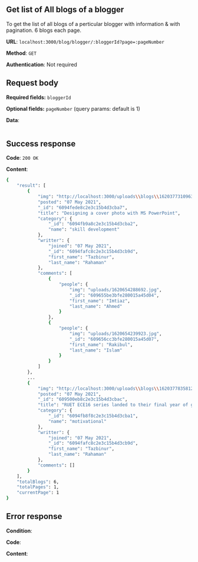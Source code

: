 ## Get list of All blogs of a blogger
To get the list of all blogs of a perticular blogger with information & with pagination. 6 blogs each page.

**URL**: `localhost:3000/blog/blogger/:bloggerId?page=:pageNumber`

**Method**: `GET`

**Authentication**: Not required

## Request body
**Required fields:** `bloggerId`

**Optional fields:** `pageNumber` (query params: default is 1)

**Data**:
```bash

```

## Success response
**Code**: `200 OK`

**Content**:
```bash
{
    "result": [
        {
            "img": "http://localhost:3000/uploads\\blogs\\1620377310963.png",
            "posted": "07 May 2021",
            "_id": "6094fede8c2e3c15b4d3cba7",
            "title": "Designing a cover photo with MS PowerPoint",
            "category": {
                "_id": "6094fb9a8c2e3c15b4d3cba2",
                "name": "skill development"
            },
            "writter": {
                "joined": "07 May 2021",
                "_id": "6094fafc8c2e3c15b4d3cb9d",
                "first_name": "Tazbinur",
                "last_name": "Rahaman"
            },
            "comments": [
                {
                    "people": {
                        "img": "uploads/1620654288692.jpg",
                        "_id": "609655be3bfe280015a45d04",
                        "first_name": "Imtiaz",
                        "last_name": "Ahmed"
                    }
                },
                {
                    "people": {
                        "img": "uploads/1620654239923.jpg",
                        "_id": "609656cc3bfe280015a45d07",
                        "first_name": "Rakibul",
                        "last_name": "Islam"
                    }
                }
            ]
        },
        ...
        {
            "img": "http://localhost:3000/uploads\\blogs\\1620377835812.jpg",
            "posted": "07 May 2021",
            "_id": "609500eb8c2e3c15b4d3cbac",
            "title": "RUET ECE16 series landed to their final year of graduation",
            "category": {
                "_id": "6094fb8f8c2e3c15b4d3cba1",
                "name": "motivational"
            },
            "writter": {
                "joined": "07 May 2021",
                "_id": "6094fafc8c2e3c15b4d3cb9d",
                "first_name": "Tazbinur",
                "last_name": "Rahaman"
            },
            "comments": []
        }
    ],
    "totalBlogs": 6,
    "totalPages": 1,
    "currentPage": 1
}
```

## Error response
**Condition**: 

**Code**:

**Content**:
```bash

```
